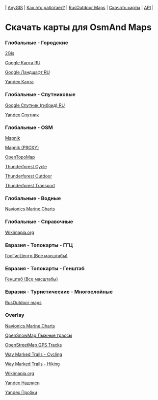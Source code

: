 | [AnyGIS][01] | [Как это работает?][02] | [RusOutdoor Maps][03] | [Скачать карты][04] | [API][05] |


[01]: https://nnngrach.github.io/AnyGIS_maps/index
[02]: https://nnngrach.github.io/AnyGIS_maps/Web/Html/Description_ru
[03]: https://nnngrach.github.io/AnyGIS_maps/Web/Html/RusOutdoor_ru
[04]: https://nnngrach.github.io/AnyGIS_maps/Web/Html/DownloadPage_ru
[05]: https://nnngrach.github.io/AnyGIS_maps/Web/Html/Api_ru
# Скачать карты для OsmAnd Maps


### Глобальные - Городские
[2Gis](https://raw.githubusercontent.com/nnngrach/AnyGIS_maps/master/Osmand_online_maps/Maps_full_ru/Global-City-2gis.sqlitedb "Скачать эту карту")

[Google Карта RU](https://raw.githubusercontent.com/nnngrach/AnyGIS_maps/master/Osmand_online_maps/Maps_full_ru/Global-City-Google_map_ru.sqlitedb "Скачать эту карту")

[Google Ландшафт RU](https://raw.githubusercontent.com/nnngrach/AnyGIS_maps/master/Osmand_online_maps/Maps_full_ru/Global-City-Google_terrain_ru.sqlitedb "Скачать эту карту")

[Yandex Карта](https://raw.githubusercontent.com/nnngrach/AnyGIS_maps/master/Osmand_online_maps/Maps_full_ru/Global-City-Yandex_map.sqlitedb "Скачать эту карту")



### Глобальные - Спутниковые
[Google Спутник (гибрид) RU](https://raw.githubusercontent.com/nnngrach/AnyGIS_maps/master/Osmand_online_maps/Maps_full_ru/Global-Satellites-Google_with_labels_ru.sqlitedb "Скачать эту карту")

[Yandex Спутник](https://raw.githubusercontent.com/nnngrach/AnyGIS_maps/master/Osmand_online_maps/Maps_full_ru/Global-Satellites-Yandex.sqlitedb "Скачать эту карту")



### Глобальные - OSM
[Mapnik](https://raw.githubusercontent.com/nnngrach/AnyGIS_maps/master/Osmand_online_maps/Maps_full_ru/Global-OSM-Mapnik.sqlitedb "Скачать эту карту")

[Mapnik (PROXY)](https://raw.githubusercontent.com/nnngrach/AnyGIS_maps/master/Osmand_online_maps/Maps_full_ru/Global-OSM-Mapnik_Proxy.sqlitedb "Скачать эту карту")

[OpenTopoMap](https://raw.githubusercontent.com/nnngrach/AnyGIS_maps/master/Osmand_online_maps/Maps_full_ru/Global-OSM-OpenTopoMap.sqlitedb "Скачать эту карту")

[Thunderforest Cycle](https://raw.githubusercontent.com/nnngrach/AnyGIS_maps/master/Osmand_online_maps/Maps_full_ru/Global-OSM-Thunderforest_Cycle.sqlitedb "Скачать эту карту")

[Thunderforest Outdoor](https://raw.githubusercontent.com/nnngrach/AnyGIS_maps/master/Osmand_online_maps/Maps_full_ru/Global-OSM-Thunderforest_Outdoor.sqlitedb "Скачать эту карту")

[Thunderforest Transport](https://raw.githubusercontent.com/nnngrach/AnyGIS_maps/master/Osmand_online_maps/Maps_full_ru/Global-OSM-Thunderforest_Transport.sqlitedb "Скачать эту карту")



### Глобальные - Водные
[Navionics Marine Charts](https://raw.githubusercontent.com/nnngrach/AnyGIS_maps/master/Osmand_online_maps/Maps_full_ru/Global-Water-Navionics_Marine_Charts.sqlitedb "Скачать эту карту")



### Глобальные - Справочные
[Wikimapia.org](https://raw.githubusercontent.com/nnngrach/AnyGIS_maps/master/Osmand_online_maps/Maps_full_ru/Global-Wikimapia.sqlitedb "Скачать эту карту")



### Евразия - Топокарты - ГГЦ
[ГосГисЦентр (Все масштабы)](https://raw.githubusercontent.com/nnngrach/AnyGIS_maps/master/Osmand_online_maps/Maps_full_ru/Eurasia-Topo-GGC-All.sqlitedb "Скачать эту карту")



### Евразия - Топокарты - Генштаб
[Генштаб (Все масштабы)](https://raw.githubusercontent.com/nnngrach/AnyGIS_maps/master/Osmand_online_maps/Maps_full_ru/Eurasia-Topo-Genshtab-All.sqlitedb "Скачать эту карту")



### Евразия - Туристические - Многослойные
[RusOutdoor maps](https://raw.githubusercontent.com/nnngrach/AnyGIS_maps/master/Osmand_online_maps/Maps_full_ru/Eurasia-Hiking-Multylayer-RusOutdoorMaps.sqlitedb "Скачать эту карту")



### Overlay
[Navionics Marine Charts](https://raw.githubusercontent.com/nnngrach/AnyGIS_maps/master/Osmand_online_maps/Maps_full_ru/Overlay-Navionics_Marine_Charts.sqlitedb "Скачать эту карту")

[OpenSnowMap Лыжные трассы](https://raw.githubusercontent.com/nnngrach/AnyGIS_maps/master/Osmand_online_maps/Maps_full_ru/Overlay-OpenSnowMap_pistes.sqlitedb "Скачать эту карту")

[OpenStreetMap GPS Tracks](https://raw.githubusercontent.com/nnngrach/AnyGIS_maps/master/Osmand_online_maps/Maps_full_ru/Overlay-OpenSreetMaps_Tracks.sqlitedb "Скачать эту карту")

[Way Marked Trails - Cycling](https://raw.githubusercontent.com/nnngrach/AnyGIS_maps/master/Osmand_online_maps/Maps_full_ru/Overlay-WayMarkedTrails_Cycling.sqlitedb "Скачать эту карту")

[Way Marked Trails - Hiking](https://raw.githubusercontent.com/nnngrach/AnyGIS_maps/master/Osmand_online_maps/Maps_full_ru/Overlay-WayMarkedTrails_Hiking.sqlitedb "Скачать эту карту")

[Wikimapia.org](https://raw.githubusercontent.com/nnngrach/AnyGIS_maps/master/Osmand_online_maps/Maps_full_ru/Overlay-Wikimapia.sqlitedb "Скачать эту карту")

[Yandex Надписи](https://raw.githubusercontent.com/nnngrach/AnyGIS_maps/master/Osmand_online_maps/Maps_full_ru/Overlay-Yandex_labels.sqlitedb "Скачать эту карту")

[Yandex Пробки](https://raw.githubusercontent.com/nnngrach/AnyGIS_maps/master/Osmand_online_maps/Maps_full_ru/Overlay-Yandex_traffic.sqlitedb "Скачать эту карту")

